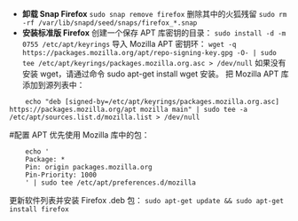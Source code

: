 - **卸载 Snap Firefox**
`sudo snap remove firefox`
删除其中的火狐残留
`sudo rm -rf /var/lib/snapd/seed/snaps/firefox_*.snap`
- **安装标准版 Firefox**
创建一个保存 APT 库密钥的目录：
    `sudo install -d -m 0755 /etc/apt/keyrings`
    导入 Mozilla APT 密钥环：
    `wget -q https://packages.mozilla.org/apt/repo-signing-key.gpg -O- | sudo tee /etc/apt/keyrings/packages.mozilla.org.asc > /dev/null`
    如果没有安装 wget，请通过命令 sudo apt-get install wget 安装。
把 Mozilla APT 库添加到源列表中：
```
    echo "deb [signed-by=/etc/apt/keyrings/packages.mozilla.org.asc] https://packages.mozilla.org/apt mozilla main" | sudo tee -a /etc/apt/sources.list.d/mozilla.list > /dev/null
```
#配置 APT 优先使用 Mozilla 库中的包：
```
    echo '
    Package: *
    Pin: origin packages.mozilla.org
    Pin-Priority: 1000
    ' | sudo tee /etc/apt/preferences.d/mozilla
```
更新软件列表并安装 Firefox .deb 包： 
`sudo apt-get update && sudo apt-get install firefox`
